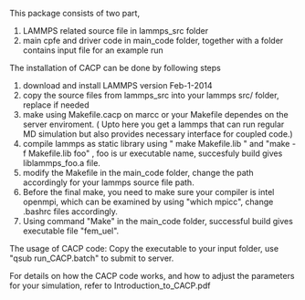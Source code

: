 This package consists of two part,
1. LAMMPS related source file in lammps_src folder
2. main cpfe and driver code in main_code folder, together with a folder contains input file for an example run

The installation of CACP can be done by following steps
1. download and install LAMMPS version Feb-1-2014
2. copy the source files from lammps_src into your lammps src/ folder, replace if needed
3. make using Makefile.cacp on marcc or your Makefile dependes on the server enviroment. ( Upto here you get a lammps that can run regular MD simulation but also provides necessary interface for coupled code.)
4. compile lammps as static library using " make Makefile.lib " and "make -f Makefile.lib foo" , foo is ur executable name, succesfuly build gives liblammps_foo.a file.
5. modify the Makefile in the main_code folder, change the path accordingly for your lammps source file path.
6. Before the final make, you need to make sure your compiler is intel openmpi, which can be examined by using "which mpicc", change .bashrc files accordingly.
7. Using command "Make" in the main_code folder, successful build gives executable file "fem_uel".

The usage of CACP code: Copy the executable to your input folder, use "qsub run_CACP.batch" to submit to server.

For details on how the CACP code works, and how to adjust the parameters for your simulation, refer to Introduction_to_CACP.pdf


